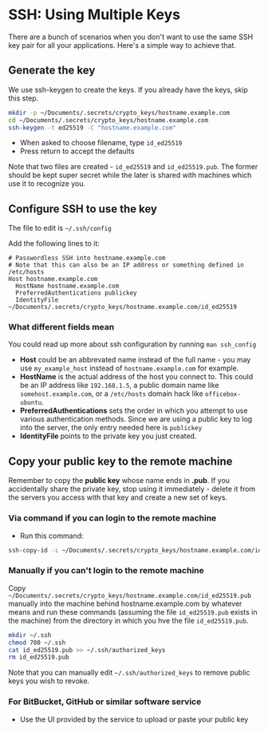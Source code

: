 # SSH: Using Multiple Keys

There are a bunch of scenarios when you don't want to use the same SSH key pair
for all your applications. Here's a simple way to achieve that.

## Generate the key

We use ssh-keygen to create the keys. If you already have the keys, skip this
step.

```bash
mkdir -p ~/Documents/.secrets/crypto_keys/hostname.example.com
cd ~/Documents/.secrets/crypto_keys/hostname.example.com
ssh-keygen -t ed25519 -C "hostname.example.com"
```

* When asked to choose filename, type `id_ed25519`
* Press return to accept the defaults

Note that two files are created - `id_ed25519` and `id_ed25519.pub`. The former
should be kept super secret while the later is shared with machines which use it
to recognize you.

## Configure SSH to use the key

The file to edit is `~/.ssh/config`

Add the following lines to it:

```ssh_config
# Passwordless SSH into hostname.example.com
# Note that this can also be an IP address or something defined in /etc/hosts
Host hostname.example.com
  HostName hostname.example.com
  PreferredAuthentications publickey
  IdentityFile ~/Documents/.secrets/crypto_keys/hostname.example.com/id_ed25519
```

### What different fields mean

You could read up more about ssh configuration by running `man ssh_config`

* **Host** could be an abbrevated name instead of the full name - you may use
  `my_example_host` instead of `hostname.example.com` for example.
* **HostName** is the actual address of the host you connect to. This could be
  an IP address like `192.168.1.5`, a public domain name like
  `somehost.example.com`, or a `/etc/hosts` domain hack like `officebox-ubuntu`.
* **PreferredAuthentications** sets the order in which you attempt to use
  various authentication methods. Since we are using a public key to log into
  the server, the only entry needed here is `publickey`
* **IdentityFile** points to the private key you just created.


## Copy your public key to the remote machine

Remember to copy the **public key** whose name ends in **.pub**. If you
accidentally share the private key, stop using it immediately - delete it from
the servers you access with that key and create a new set of keys.

### Via command if you can login to the remote machine

* Run this command:

```bash
ssh-copy-id -i ~/Documents/.secrets/crypto_keys/hostname.example.com/id_ed25519.pub username@hostname.example.com
```

### Manually if you can't login to the remote machine

Copy `~/Documents/.secrets/crypto_keys/hostname.example.com/id_ed25519.pub`
manually into the machine behind hostname.example.com by whatever means and run
these commands (assuming the file `id_ed25519.pub` exists in the machine) from
the directory in which you hve the file `id_ed25519.pub`.

```bash
mkdir ~/.ssh
chmod 700 ~/.ssh
cat id_ed25519.pub >> ~/.ssh/authorized_keys
rm id_ed25519.pub
```

Note that you can manually edit `~/.ssh/authorized_keys` to remove public keys
you wish to revoke.

### For BitBucket, GitHub or similar software service

* Use the UI provided by the service to upload or paste your public key
